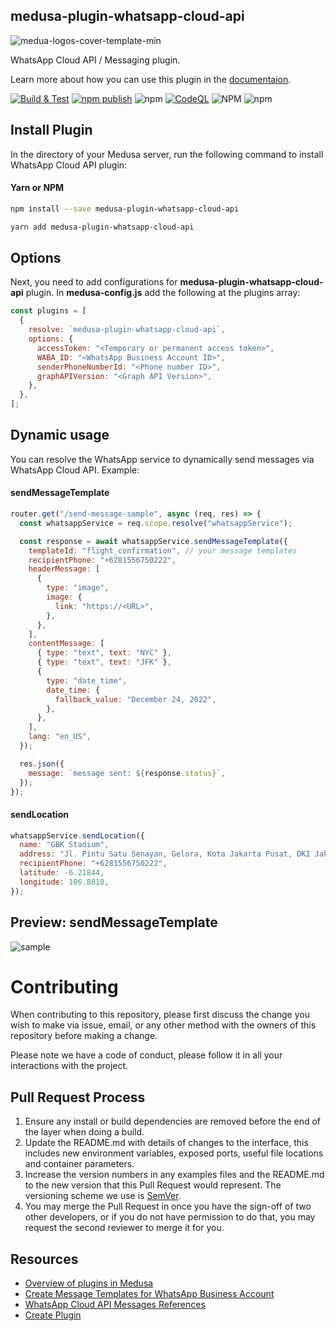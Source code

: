 ## medusa-plugin-whatsapp-cloud-api

![medua-logos-cover-template-min](https://user-images.githubusercontent.com/2216426/197403099-3e33dc5d-4986-44e8-9e4b-fcbfa019d75d.jpeg)

WhatsApp Cloud API / Messaging plugin.

Learn more about how you can use this plugin in the [documentaion](https://docs.medusajs.com/advanced/backend/plugins/overview/).

[![Build & Test](https://github.com/monkeymars/medusa-plugin-whatsapp-cloud-api/actions/workflows/node-ci.yml/badge.svg?branch=main)](https://github.com/monkeymars/medusa-plugin-whatsapp-cloud-api/actions/workflows/node-ci.yml)
[![npm publish](https://github.com/monkeymars/medusa-plugin-whatsapp-cloud-api/actions/workflows/npm-publish.yml/badge.svg)](https://github.com/monkeymars/medusa-plugin-whatsapp-cloud-api/actions/workflows/npm-publish.yml)
<img alt="npm" src="https://img.shields.io/npm/dw/medusa-plugin-whatsapp-cloud-api">
[![CodeQL](https://github.com/monkeymars/medusa-plugin-whatsapp-cloud-api/actions/workflows/codeql.yml/badge.svg)](https://github.com/monkeymars/medusa-plugin-whatsapp-cloud-api/actions/workflows/codeql.yml)
<img alt="NPM" src="https://img.shields.io/npm/l/medusa-plugin-whatsapp-cloud-api">
<img alt="npm" src="https://img.shields.io/npm/v/medusa-plugin-whatsapp-cloud-api">

## Install Plugin

In the directory of your Medusa server, run the following command to install WhatsApp Cloud API plugin:

#### Yarn or NPM

```bash
npm install --save medusa-plugin-whatsapp-cloud-api
```

```bash
yarn add medusa-plugin-whatsapp-cloud-api
```

## Options

Next, you need to add configurations for **medusa-plugin-whatsapp-cloud-api** plugin.
In **medusa-config.js** add the following at the plugins array:

```js
const plugins = [
  {
    resolve: `medusa-plugin-whatsapp-cloud-api`,
    options: {
      accessToken: "<Temporary or permanent access token>",
      WABA_ID: "<WhatsApp Business Account ID>",
      senderPhoneNumberId: "<Phone number ID>",
      graphAPIVersion: "<Graph API Version>",
    },
  },
];
```

## Dynamic usage

You can resolve the WhatsApp service to dynamically send messages via WhatsApp Cloud API. Example:

#### sendMessageTemplate

```js
router.get("/send-message-sample", async (req, res) => {
  const whatsappService = req.scope.resolve("whatsappService");

  const response = await whatsappService.sendMessageTemplate({
    templateId: "flight_confirmation", // your message templates
    recipientPhone: "+6281556750222",
    headerMessage: [
      {
        type: "image",
        image: {
          link: "https://<URL>",
        },
      },
    ],
    contentMessage: [
      { type: "text", text: "NYC" },
      { type: "text", text: "JFK" },
      {
        type: "date_time",
        date_time: {
          fallback_value: "December 24, 2022",
        },
      },
    ],
    lang: "en_US",
  });

  res.json({
    message: `message sent: ${response.status}`,
  });
});
```

#### sendLocation

```js
whatsappService.sendLocation({
  name: "GBK Stadium",
  address: "Jl. Pintu Satu Senayan, Gelora, Kota Jakarta Pusat, DKI Jakarta",
  recipientPhone: "+6281556750222",
  latitude: -6.21844,
  longitude: 106.8018,
});
```

## Preview: sendMessageTemplate

![sample](https://user-images.githubusercontent.com/2216426/197109119-3ad748b9-803c-45b8-888d-8f5cd8bada06.jpeg)

# Contributing

When contributing to this repository, please first discuss the change you wish to make via issue,
email, or any other method with the owners of this repository before making a change.

Please note we have a code of conduct, please follow it in all your interactions with the project.

## Pull Request Process

1. Ensure any install or build dependencies are removed before the end of the layer when doing a
   build.
2. Update the README.md with details of changes to the interface, this includes new environment
   variables, exposed ports, useful file locations and container parameters.
3. Increase the version numbers in any examples files and the README.md to the new version that this
   Pull Request would represent. The versioning scheme we use is [SemVer](http://semver.org/).
4. You may merge the Pull Request in once you have the sign-off of two other developers, or if you
   do not have permission to do that, you may request the second reviewer to merge it for you.

## Resources

- [Overview of plugins in Medusa](https://docs.medusajs.com/advanced/backend/plugins/overview)
- [Create Message Templates for WhatsApp Business Account](https://business.facebook.com/business/help/2055875911147364?id=2129163877102343)
- [WhatsApp Cloud API Messages References](https://developers.facebook.com/docs/whatsapp/cloud-api/reference/messages)
- [Create Plugin](https://docs.medusajs.com/advanced/backend/plugins/create)
